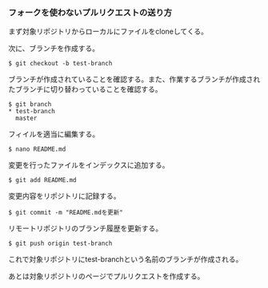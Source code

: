 ### フォークを使わないプルリクエストの送り方

まず対象リポジトリからローカルにファイルをcloneしてくる。

次に、ブランチを作成する。

```
$ git checkout -b test-branch
```

ブランチが作成されていることを確認する。また、作業するブランチが作成されたブランチに切り替わっていることを確認する。
```
$ git branch
* test-branch
  master
```

フィイルを適当に編集する。
```
$ nano README.md
```

変更を行ったファイルをインデックスに追加する。
```
$ git add README.md
```

変更内容をリポジトリに記録する。
```
$ git commit -m "README.mdを更新"
```

リモートリポジトリのブランチ履歴を更新する。
```
$ git push origin test-branch
```

これで対象リポジトリにtest-branchという名前のブランチが作成される。

あとは対象リポジトリのページでプルリクエストを作成する。
